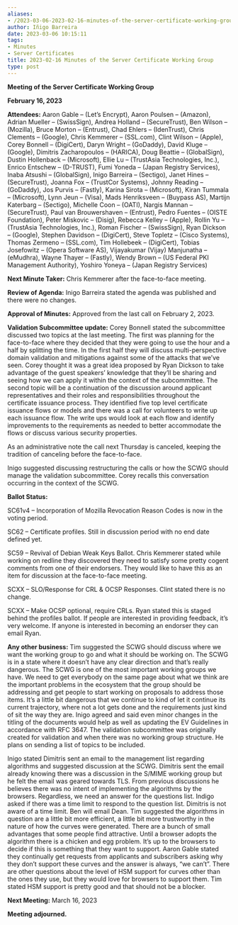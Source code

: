 ```yaml
---
aliases:
- /2023-03-06-2023-02-16-minutes-of-the-server-certificate-working-group/
author: Iñigo Barreira
date: 2023-03-06 10:15:11
tags:
- Minutes
- Server Certificates
title: 2023-02-16 Minutes of the Server Certificate Working Group
type: post
---
```


**Meeting of the Server Certificate Working Group**

**February 16, 2023**

**Attendees:** Aaron Gable – (Let’s Encrypt), Aaron Poulsen – (Amazon), Adrian Mueller – (SwissSign), Andrea Holland – (SecureTrust), Ben Wilson – (Mozilla), Bruce Morton – (Entrust), Chad Ehlers – (IdenTrust), Chris Clements – (Google), Chris Kemmerer – (SSL.com), Clint Wilson – (Apple), Corey Bonnell – (DigiCert), Daryn Wright – (GoDaddy), David Kluge – (Google), Dimitris Zacharopoulos – (HARICA), Doug Beattie – (GlobalSign), Dustin Hollenback – (Microsoft), Ellie Lu – (TrustAsia Technologies, Inc.), Enrico Entschew – (D-TRUST), Fumi Yoneda – (Japan Registry Services), Inaba Atsushi – (GlobalSign), Inigo Barreira – (Sectigo), Janet Hines – (SecureTrust), Joanna Fox – (TrustCor Systems), Johnny Reading – (GoDaddy), Jos Purvis – (Fastly), Karina Sirota – (Microsoft), Kiran Tummala – (Microsoft), Lynn Jeun – (Visa), Mads Henriksveen – (Buypass AS), Martijn Katerbarg – (Sectigo), Michelle Coon – (OATI), Nargis Mannan – (SecureTrust), Paul van Brouwershaven – (Entrust), Pedro Fuentes – (OISTE Foundation), Peter Miskovic – (Disig), Rebecca Kelley – (Apple), Rollin Yu – (TrustAsia Technologies, Inc.), Roman Fischer – (SwissSign), Ryan Dickson – (Google), Stephen Davidson – (DigiCert), Steve Topletz – (Cisco Systems), Thomas Zermeno – (SSL.com), Tim Hollebeek – (DigiCert), Tobias Josefowitz – (Opera Software AS), Vijayakumar (Vijay) Manjunatha – (eMudhra), Wayne Thayer – (Fastly), Wendy Brown – (US Federal PKI Management Authority), Yoshiro Yoneya – (Japan Registry Services)

**Next Minute Taker:** Chris Kemmerer after the face-to-face meeting.

**Review of Agenda:** Inigo Barreira stated the agenda was published and there were no changes.

**Approval of Minutes:** Approved from the last call on February 2, 2023.

**Validation Subcommittee update:** Corey Bonnell stated the subcommittee discussed two topics at the last meeting. The first was planning for the face-to-face where they decided that they were going to use the hour and a half by splitting the time. In the first half they will discuss multi-perspective domain validation and mitigations against some of the attacks that we’ve seen. Corey thought it was a great idea proposed by Ryan Dickson to take advantage of the guest speakers’ knowledge that they’ll be sharing and seeing how we can apply it within the context of the subcommittee. The second topic will be a continuation of the discussion around applicant representatives and their roles and responsibilities throughout the certificate issuance process. They identified five top level certificate issuance flows or models and there was a call for volunteers to write up each issuance flow. The write ups would look at each flow and identify improvements to the requirements as needed to better accommodate the flows or discuss various security properties.

As an administrative note the call next Thursday is canceled, keeping the tradition of canceling before the face-to-face.

Inigo suggested discussing restructuring the calls or how the SCWG should manage the validation subcommittee. Corey recalls this conversation occurring in the context of the SCWG.

**Ballot Status:**

SC61v4 – Incorporation of Mozilla Revocation Reason Codes is now in the voting period.

SC62 – Certificate profiles. Still in discussion period with no end date defined yet.

SC59 – Revival of Debian Weak Keys Ballot. Chris Kemmerer stated while working on redline they discovered they need to satisfy some pretty cogent comments from one of their endorsers. They would like to have this as an item for discussion at the face-to-face meeting.

SCXX – SLO/Response for CRL & OCSP Responses. Clint stated there is no change.

SCXX – Make OCSP optional, require CRLs. Ryan stated this is staged behind the profiles ballot. If people are interested in providing feedback, it’s very welcome. If anyone is interested in becoming an endorser they can email Ryan.

**Any other business:** Tim suggested the SCWG should discuss where we want the working group to go and what it should be working on. The SCWG is in a state where it doesn’t have any clear direction and that’s really dangerous. The SCWG is one of the most important working groups we have. We need to get everybody on the same page about what we think are the important problems in the ecosystem that the group should be addressing and get people to start working on proposals to address those items. It’s a little bit dangerous that we continue to kind of let it continue its current trajectory, where not a lot gets done and the requirements just kind of sit the way they are. Inigo agreed and said even minor changes in the titling of the documents would help as well as updating the EV Guidelines in accordance with RFC 3647. The validation subcommittee was originally created for validation and when there was no working group structure. He plans on sending a list of topics to be included.

Inigo stated Dimitris sent an email to the management list regarding algorithms and suggested discussion at the SCWG. Dimitris sent the email already knowing there was a discussion in the S/MIME working group but he felt the email was geared towards TLS. From previous discussions he believes there was no intent of implementing the algorithms by the browsers. Regardless, we need an answer for the questions list. Indigo asked if there was a time limit to respond to the question list. Dimitris is not aware of a time limit. Ben will email Dean. Tim suggested the algorithms in question are a little bit more efficient, a little bit more trustworthy in the nature of how the curves were generated. There are a bunch of small advantages that some people find attractive. Until a browser adopts the algorithm there is a chicken and egg problem. It’s up to the browsers to decide if this is something that they want to support. Aaron Gable stated they continually get requests from applicants and subscribers asking why they don’t support these curves and the answer is always, “we can’t”. There are other questions about the level of HSM support for curves other than the ones they use, but they would love for browsers to support them. Tim stated HSM support is pretty good and that should not be a blocker.

**Next Meeting:** March 16, 2023

**Meeting adjourned.**